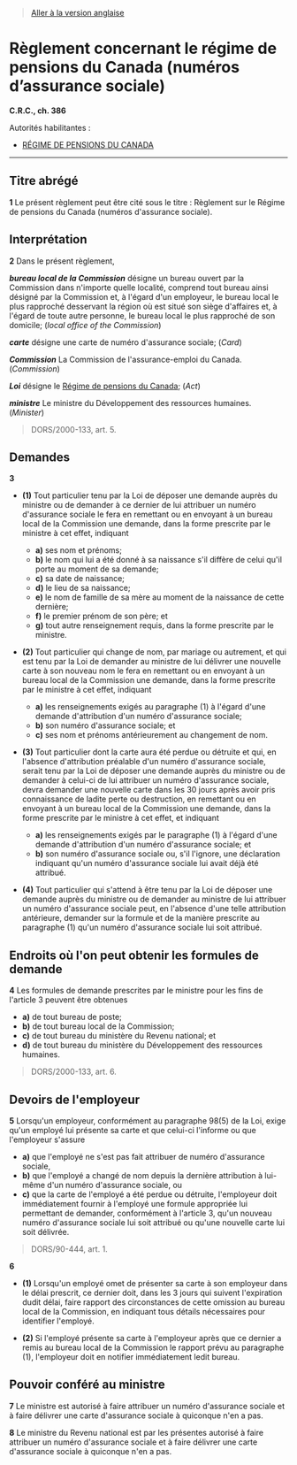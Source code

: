 > [Aller à la version anglaise](/en/Regulations/Consolidated%20Regulations%20of%20Canada/301-400/C.R.C.,%20c.%20386.md)

# Règlement concernant le régime de pensions du Canada (numéros d’assurance sociale)

**C.R.C., ch. 386**

Autorités habilitantes : 
- [RÉGIME DE PENSIONS DU CANADA](/fr/Lois/Lois%20révisées%20du%20Canada/C/C-8.md)

----------



## Titre abrégé


**1** Le présent règlement peut être cité sous le titre : Règlement sur le Régime de pensions du Canada (numéros d'assurance sociale).




## Interprétation


**2** Dans le présent règlement,

***bureau local de la Commission*** désigne un bureau ouvert par la Commission dans n'importe quelle localité, comprend tout bureau ainsi désigné par la Commission et, à l'égard d'un employeur, le bureau local le plus rapproché desservant la région où est situé son siège d'affaires et, à l'égard de toute autre personne, le bureau local le plus rapproché de son domicile; (*local office of the Commission*)

***carte*** désigne une carte de numéro d'assurance sociale; (*Card*)

***Commission*** La Commission de l'assurance-emploi du Canada. (*Commission*)

***Loi*** désigne le [Régime de pensions du Canada](/fr/Lois/Lois%20révisées%20du%20Canada/C/C-8.md); (*Act*)

***ministre*** Le ministre du Développement des ressources humaines. (*Minister*) 
> DORS/2000-133, art. 5.





## Demandes


**3** 

- **(1)** Tout particulier tenu par la Loi de déposer une demande auprès du ministre ou de demander à ce dernier de lui attribuer un numéro d'assurance sociale le fera en remettant ou en envoyant à un bureau local de la Commission une demande, dans la forme prescrite par le ministre à cet effet, indiquant
	- **a)** ses nom et prénoms;
	- **b)** le nom qui lui a été donné à sa naissance s'il diffère de celui qu'il porte au moment de sa demande;
	- **c)** sa date de naissance;
	- **d)** le lieu de sa naissance;
	- **e)** le nom de famille de sa mère au moment de la naissance de cette dernière;
	- **f)** le premier prénom de son père; et
	- **g)** tout autre renseignement requis, dans la forme prescrite par le ministre.

- **(2)** Tout particulier qui change de nom, par mariage ou autrement, et qui est tenu par la Loi de demander au ministre de lui délivrer une nouvelle carte à son nouveau nom le fera en remettant ou en envoyant à un bureau local de la Commission une demande, dans la forme prescrite par le ministre à cet effet, indiquant
	- **a)** les renseignements exigés au paragraphe (1) à l'égard d'une demande d'attribution d'un numéro d'assurance sociale;
	- **b)** son numéro d'assurance sociale; et
	- **c)** ses nom et prénoms antérieurement au changement de nom.

- **(3)** Tout particulier dont la carte aura été perdue ou détruite et qui, en l'absence d'attribution préalable d'un numéro d'assurance sociale, serait tenu par la Loi de déposer une demande auprès du ministre ou de demander à celui-ci de lui attribuer un numéro d'assurance sociale, devra demander une nouvelle carte dans les 30 jours après avoir pris connaissance de ladite perte ou destruction, en remettant ou en envoyant à un bureau local de la Commission une demande, dans la forme prescrite par le ministre à cet effet, et indiquant
	- **a)** les renseignements exigés par le paragraphe (1) à l'égard d'une demande d'attribution d'un numéro d'assurance sociale; et
	- **b)** son numéro d'assurance sociale ou, s'il l'ignore, une déclaration indiquant qu'un numéro d'assurance sociale lui avait déjà été attribué.

- **(4)** Tout particulier qui s'attend à être tenu par la Loi de déposer une demande auprès du ministre ou de demander au ministre de lui attribuer un numéro d'assurance sociale peut, en l'absence d'une telle attribution antérieure, demander sur la formule et de la manière prescrite au paragraphe (1) qu'un numéro d'assurance sociale lui soit attribué.




## Endroits où l'on peut obtenir les formules de demande


**4** Les formules de demande prescrites par le ministre pour les fins de l'article 3 peuvent être obtenues
- **a)** de tout bureau de poste;
- **b)** de tout bureau local de la Commission;
- **c)** de tout bureau du ministère du Revenu national; et
- **d)** de tout bureau du ministère du Développement des ressources humaines.
> DORS/2000-133, art. 6.





## Devoirs de l'employeur


**5** Lorsqu'un employeur, conformément au paragraphe 98(5) de la Loi, exige qu'un employé lui présente sa carte et que celui-ci l'informe ou que l'employeur s'assure
- **a)** que l'employé ne s'est pas fait attribuer de numéro d'assurance sociale,
- **b)** que l'employé a changé de nom depuis la dernière attribution à lui-même d'un numéro d'assurance sociale, ou
- **c)** que la carte de l'employé a été perdue ou détruite,
l'employeur doit immédiatement fournir à l'employé une formule appropriée lui permettant de demander, conformément à l'article 3, qu'un nouveau numéro d'assurance sociale lui soit attribué ou qu'une nouvelle carte lui soit délivrée.
> DORS/90-444, art. 1.




**6** 

- **(1)** Lorsqu'un employé omet de présenter sa carte à son employeur dans le délai prescrit, ce dernier doit, dans les 3 jours qui suivent l'expiration dudit délai, faire rapport des circonstances de cette omission au bureau local de la Commission, en indiquant tous détails nécessaires pour identifier l'employé.

- **(2)** Si l'employé présente sa carte à l'employeur après que ce dernier a remis au bureau local de la Commission le rapport prévu au paragraphe (1), l'employeur doit en notifier immédiatement ledit bureau.




## Pouvoir conféré au ministre


**7** Le ministre est autorisé à faire attribuer un numéro d'assurance sociale et à faire délivrer une carte d'assurance sociale à quiconque n'en a pas.



**8** Le ministre du Revenu national est par les présentes autorisé à faire attribuer un numéro d'assurance sociale et à faire délivrer une carte d'assurance sociale à quiconque n'en a pas.


